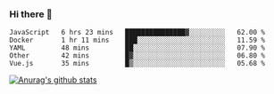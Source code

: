 ### Hi there 👋



<!--
**webB1an/webB1an** is a ✨ _special_ ✨ repository because its `README.md` (this file) appears on your GitHub profile.

Here are some ideas to get you started:

- 🔭 I’m currently working on ...
- 🌱 I’m currently learning ...
- 👯 I’m looking to collaborate on ...
- 🤔 I’m looking for help with ...
- 💬 Ask me about ...
- 📫 How to reach me: ...
- 😄 Pronouns: ...
- ⚡ Fun fact: ...
-->

<!--START_SECTION:waka-->
```text
JavaScript   6 hrs 23 mins   ███████████████▓░░░░░░░░░   62.00 % 
Docker       1 hr 11 mins    ███░░░░░░░░░░░░░░░░░░░░░░   11.59 % 
YAML         48 mins         ██░░░░░░░░░░░░░░░░░░░░░░░   07.90 % 
Other        42 mins         █▓░░░░░░░░░░░░░░░░░░░░░░░   06.80 % 
Vue.js       35 mins         █▒░░░░░░░░░░░░░░░░░░░░░░░   05.68 % 
```
<!--END_SECTION:waka-->


[![Anurag's github stats](https://github-readme-stats.vercel.app/api?username=webB1an&show_icons=true&theme=radical)](https://github.com/anuraghazra/github-readme-stats)

